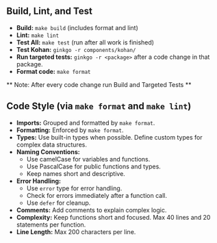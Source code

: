 ## Build, Lint, and Test

- **Build:** `make build` (includes format and lint)
- **Lint:** `make lint`
- **Test All:** `make test` (run after all work is finished)
- **Test Kohan:** `ginkgo -r components/kohan/`
- **Run targeted tests:** `ginkgo -r <package>` after a code change in that package.
- **Format code:** `make format`

** Note: After every code change run Build and Targeted Tests **

## Code Style (via `make format` and `make lint`)

- **Imports:** Grouped and formatted by `make format`.
- **Formatting:** Enforced by `make format`.
- **Types:** Use built-in types when possible. Define custom types for complex data structures.
- **Naming Conventions:**
    - Use camelCase for variables and functions.
    - Use PascalCase for public functions and types.
    - Keep names short and descriptive.
- **Error Handling:**
    - Use `error` type for error handling.
    - Check for errors immediately after a function call.
    - Use `defer` for cleanup.
- **Comments:** Add comments to explain complex logic.
- **Complexity:** Keep functions short and focused. Max 40 lines and 20 statements per function.
- **Line Length:** Max 200 characters per line.
